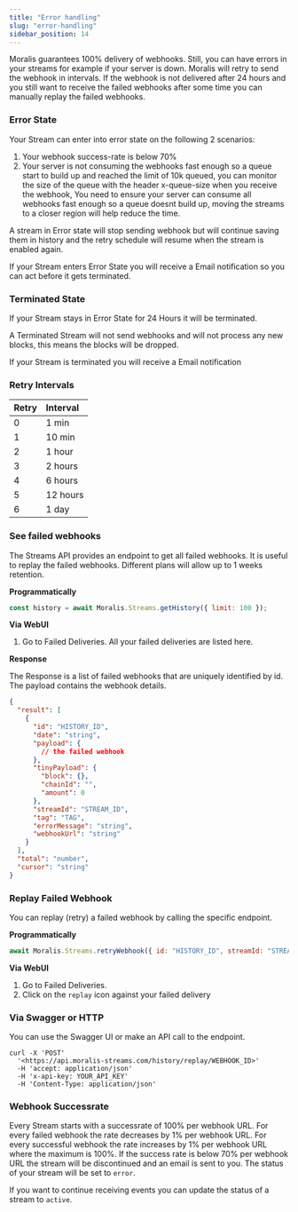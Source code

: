 ```yaml
---
title: "Error handling"
slug: "error-handling"
sidebar_position: 14
---
```


Moralis guarantees 100% delivery of webhooks. Still, you can have errors in your streams for example if your server is down. Moralis will retry to send the webhook in intervals. If the webhook is not delivered after 24 hours and you still want to receive the failed webhooks after some time you can manually replay the failed webhooks.

### Error State

Your Stream can enter into error state on the following 2 scenarios:

1. Your webhook success-rate is below 70%
2. Your server is not consuming the webhooks fast enough so a queue start to build up and reached the limit of 10k queued, you can monitor the size of the queue with the header x-queue-size when you receive the webhook, You need to ensure your server can consume all webhooks fast enough so a queue doesnt build up, moving the streams to a closer region will help reduce the time.

A stream in Error state will stop sending webhook but will continue saving them in history and the retry schedule will resume when the stream is enabled again.

If your Stream enters Error State you will receive a Email notification so you can act before it gets terminated.

### Terminated State

If your Stream stays in Error State for 24 Hours it will be terminated.

A Terminated Stream will not send webhooks and will not process any new blocks, this means the blocks will be dropped.

If your Stream is terminated you will receive a Email notification

### Retry Intervals

| Retry | Interval |
| :---- | :------- |
| 0     | 1 min    |
| 1     | 10 min   |
| 2     | 1 hour   |
| 3     | 2 hours  |
| 4     | 6 hours  |
| 5     | 12 hours |
| 6     | 1 day    |

### See failed webhooks

The Streams API provides an endpoint to get all failed webhooks. It is useful to replay the failed webhooks. Different plans will allow up to 1 weeks retention.

**Programmatically**

```javascript
const history = await Moralis.Streams.getHistory({ limit: 100 });
```



**Via WebUI**

1. Go to Failed Deliveries. All your failed deliveries are listed here.

**Response**

The Response is a list of failed webhooks that are uniquely identified by id. The payload contains the webhook details.

```json
{  
  "result": [  
    {  
      "id": "HISTORY_ID",  
      "date": "string",  
      "payload": {  
        // the failed webhook  
      },  
      "tinyPayload": {  
        "block": {},  
        "chainId": "",  
        "amount": 0  
      },  
      "streamId": "STREAM_ID",  
      "tag": "TAG",  
      "errorMessage": "string",  
      "webhookUrl": "string"  
    }  
  ],  
  "total": "number",  
  "cursor": "string"  
}
```



### Replay Failed Webhook

You can replay (retry) a failed webhook by calling the specific endpoint.

**Programmatically**

```javascript
await Moralis.Streams.retryWebhook({ id: "HISTORY_ID", streamId: "STREAM_ID" });
```



**Via WebUI**

1. Go to Failed Deliveries.
2. Click on the `replay` icon against your failed delivery

### Via Swagger or HTTP

You can use the Swagger UI or make an API call to the endpoint.

```curl
curl -X 'POST'  
  '<https://api.moralis-streams.com/history/replay/WEBHOOK_ID>'  
  -H 'accept: application/json'  
  -H 'x-api-key: YOUR_API_KEY'  
  -H 'Content-Type: application/json'
```



### Webhook Successrate

Every Stream starts with a successrate of 100% per webhook URL. For every failed webhook the rate decreases by 1% per webhook URL. For every successful webhook the rate increases by 1% per webhook URL where the maximum is 100%. If the success rate is below 70% per webhook URL the stream will be discontinued and an email is sent to you. The status of your stream will be set to `error`.

If you want to continue receiving events you can update the status of a stream to `active`.